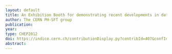 ```yaml
---
layout: default
title: An Exhibition Booth for demonstrating recent developments in data processing software used at the LHC
author: The CERN PH-SFT group
publication:
year:
type: CHEP2012
doi: https://indico.cern.ch/contributionDisplay.py?contribId=407&confId=149557
abstract:
---
```

